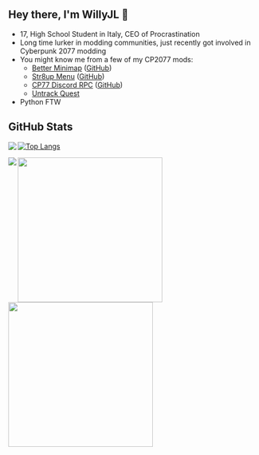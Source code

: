 ## Hey there, I'm WillyJL 👋

 * 17, High School Student in Italy, CEO of Procrastination
 * Long time lurker in modding communities, just recently got involved in Cyberpunk 2077 modding
 * You might know me from a few of my CP2077 mods:
   * [Better Minimap](https://www.nexusmods.com/cyberpunk2077/mods/634) ([GitHub](https://github.com/Willy-JL/betterminimap-installer))
   * [Str8up Menu](https://www.nexusmods.com/cyberpunk2077/mods/779) ([GitHub](https://github.com/Willy-JL/str8up-menu))
   * [CP77 Discord RPC](https://www.nexusmods.com/cyberpunk2077/mods/986) ([GitHub](https://github.com/Willy-JL/cp77-discord-rpc))
   * [Untrack Quest](https://www.nexusmods.com/cyberpunk2077/mods/749)
 * Python FTW

## GitHub Stats

<a href="https://github.com/Willy-JL?tab=repositories">
  <img align="left" src="https://github-readme-stats.vercel.app/api?username=Willy-JL&count_private=true&show_icons=true&theme=algolia&hide_border=true&hide_title=true&hide=prs&disable_animations=true&cache_seconds=1800" />
</a>

[![Top Langs](https://github-readme-stats.vercel.app/api/top-langs/?username=Willy-JL&theme=algolia&card_width=240&layout=compact&hide=tcl&hide_border=true&cache_seconds=1800)](https://github.com/Willy-JL?tab=repositories)

<a href="https://wakatime.com/@willyjl">
  <img align="left" src="https://github-readme-stats.vercel.app/api/wakatime?username=willyjl&layout=compact&custom_title=Last+Week%27s+Grind&theme=algolia&hide_border=true&line_height=25&hide_title=false&cache_seconds=1800" />
</a>

<a href="https://github.com/Willy-JL/soundy">
  <img width="290" src="https://github-readme-stats.vercel.app/api/pin/?username=Willy-JL&repo=soundy&theme=algolia&hide_border=true&cache_seconds=1800" />
</a>
<a href="https://github.com/Willy-JL/str8up-menu">
  <img width="290" src="https://github-readme-stats.vercel.app/api/pin/?username=Willy-JL&repo=str8up-menu&theme=algolia&hide_border=true&cache_seconds=1800" />
</a>
